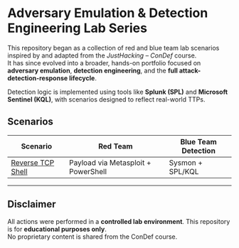 # Adversary Emulation & Detection Engineering Lab Series

This repository began as a collection of red and blue team lab scenarios inspired by and adapted from the *JustHacking – ConDef* course.  
It has since evolved into a broader, hands-on portfolio focused on **adversary emulation**, **detection engineering**, and the **full attack-detection-response lifecycle**.

Detection logic is implemented using tools like **Splunk (SPL)** and **Microsoft Sentinel (KQL)**, with scenarios designed to reflect real-world TTPs.


## Scenarios

| Scenario                          | Red Team                          | Blue Team Detection |
|----------------------------------|-----------------------------------|---------------------|
| [Reverse TCP Shell](./scenarios/reverse_tcp_shell) | Payload via Metasploit + PowerShell | Sysmon + SPL/KQL     |

---

## Disclaimer

All actions were performed in a **controlled lab environment**. This repository is for **educational purposes only**.  
No proprietary content is shared from the ConDef course.
